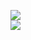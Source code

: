 [![](https://img.shields.io/badge/Made%20With-Github%20Spray-lightgrey.svg?style=for-the-badge&logo=github)](https://github.com/Annihil/github-spray#7175)  
[![](https://i.imgur.com/2DrTn0Z.gif)](https://github.com/Annihil/github-spray)